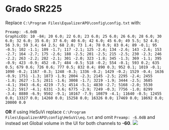 # Grado SR225
Replace `C:\Program Files\EqualizerAPO\config\config.txt` with:
```
Preamp: -6.0dB
GraphicEQ: 10 -84; 20 6.0; 22 6.0; 23 6.0; 25 6.0; 26 6.0; 28 6.0; 30 6.0; 32 6.0; 35 6.0; 37 6.0; 40 6.0; 42 6.0; 45 6.0; 49 5.5; 52 4.8; 56 3.9; 59 3.4; 64 2.5; 68 2.0; 73 1.4; 78 0.9; 83 0.4; 89 -0.1; 95 -0.5; 102 -1.1; 109 -1.7; 117 -2.1; 125 -2.4; 134 -2.6; 143 -2.6; 153 -2.7; 164 -2.7; 175 -2.6; 188 -2.5; 201 -2.5; 215 -2.5; 230 -2.3; 246 -2.2; 263 -2.2; 282 -2.1; 301 -2.0; 323 -1.8; 345 -1.3; 369 -1.1; 395 -0.9; 423 -0.9; 452 -0.7; 484 -0.5; 518 -0.2; 554 -0.1; 593 0.2; 635 0.5; 679 0.6; 726 0.6; 777 0.5; 832 0.4; 890 0.3; 952 0.1; 1019 -0.1; 1090 -0.2; 1167 -0.3; 1248 -0.3; 1336 -0.2; 1429 -0.2; 1529 -0.4; 1636 -0.9; 1751 -1.3; 1873 -1.9; 2004 -2.3; 2145 -2.5; 2295 -2.4; 2455 -1.8; 2627 -1.5; 2811 -1.6; 3008 -1.7; 3219 -1.9; 3444 -2.5; 3685 -4.1; 3943 -6.6; 4219 -7.5; 4514 -5.1; 4830 -2.7; 5168 -2.0; 5530 -3.2; 5917 -4.1; 6331 -3.6; 6775 -2.9; 7249 -0.3; 7756 -1.0; 8299 -3.4; 8880 -6.9; 9502 -9.1; 10167 -7.9; 10879 -4.1; 11640 -0.5; 12455 0.0; 13327 0.0; 14260 0.0; 15258 0.0; 16326 0.0; 17469 0.0; 18692 0.0; 20000 0.0
```
**OR** if using HeSuVi replace `C:\Program Files\EqualizerAPO\config\HeSuVi\eq.txt` and omit `Preamp: -6.0dB` and instead set Global volume in the UI for both channels to **-60**.
![](https://raw.githubusercontent.com/jaakkopasanen/AutoEq/master/results/Headphone.com/headphoncecom/onear/Grado%20SR225/Grado%20SR225.png)